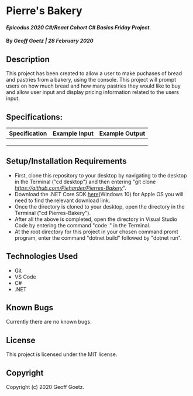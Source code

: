 # Pierre's Bakery

#### _Epicodus 2020 C#/React Cohort C# Basics Friday Project._

#### By _**Geoff Goetz** | 28 February 2020_

## Description

This project has been created to allow a user to make puchases of bread and pastries from a bakery, using the console. This project will prompt users on how much bread and how many pastries they would like to buy and allow user input and display pricing information related to the users input.

## Specifications:


| Specification | Example Input | Example Output |
| :-----------: |:------------: | :------------: |
|  |  |  |
|  |  |  |
|  |  |  |



## Setup/Installation Requirements

* First, clone this repository to your desktop by navigating to the desktop in the Terminal ("cd desktop") and then entering "git clone _https://github.com/Pieharder/Pierres-Bakery_".
* Download the .NET Core SDK <a href="https://dotnet.microsoft.com/download/dotnet-core/thank-you/sdk-2.2.203-windows-x64-installer">here</a>(Windows 10) for Apple OS you will need to find the relevant download link.
* Once the directory is cloned to your desktop, open the directory in the Terminal ("cd Pierres-Bakery").
* After all the above is completed, open the directory in Visual Studio Code by entering the command "code ." in the Terminal.
* At the root directory for this project in your chosen command promt program, enter the command "dotnet build" followed by "dotnet run".

## Technologies Used

* Git
* VS Code
* C#
* .NET


## Known Bugs

Currently there are no known bugs. 

## License

This project is licensed under the MIT license.

## Copyright

Copyright (c) 2020 Geoff Goetz.
